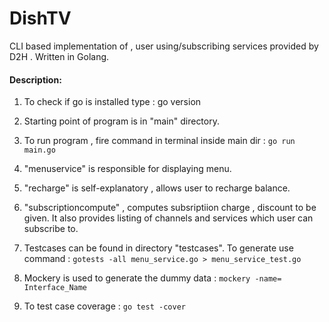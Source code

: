 # DishTV
CLI based implementation of , user using/subscribing services provided by D2H . Written in Golang. 

 #### Description:
 
 1. To check if go is installed type : go version
 
 2. Starting point of program is in "main" directory.
 
 3. To run program , fire command in terminal inside main dir : ``` go run main.go ```    
 
 4. "menuservice" is responsible for displaying menu.
 
 5. "recharge" is self-explanatory , allows user to recharge balance.
 
 6. "subscriptioncompute" , computes subsriptiion charge , discount to be given. It also provides       listing of channels and services which user can subscribe to.
 
 7. Testcases can be found in directory "testcases". To generate use command : ``` gotests -all menu_service.go > menu_service_test.go ```
 
 8. Mockery is used to generate the dummy data : ``` mockery -name= Interface_Name ```
 
 9. To test case coverage : ```go test -cover ```
 
 
